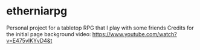# etherniarpg

Personal project for a tabletop RPG that I play with some friends
Credits for the initial page background video: https://www.youtube.com/watch?v=E475vIKYvD4&t
